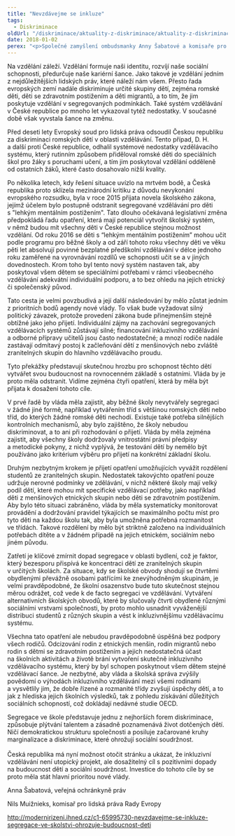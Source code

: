 ```yaml
---
title: "Nevzdávejme se inkluze"
tags:
  - Diskriminace
oldUrl: "/diskriminace/aktuality-z-diskriminace/aktuality-z-diskriminace-2018/nevzdavejme-se-inkluze/"
date: 2018-01-02
perex: "<p>Společné zamyšlení ombudsmanky Anny Šabatové a komisaře pro lidská práva Rady Evropy Nilse Muižniekse.</p>"
---
```


<!-- imported from the old website -->

<p>Na vzdělání záleží. Vzdělání formuje naši identitu, rozvíjí naše sociální schopnosti, předurčuje naše kariérní šance. Jako takové je vzdělání jedním z nejdůležitějších lidských práv, které náleží nám všem. Přesto řada evropských zemí nadále diskriminuje určité skupiny dětí, zejména romské děti, děti se zdravotním postižením a děti migrantů, a to tím, že jim poskytuje vzdělání v segregovaných podmínkách. Také systém vzdělávání v České republice po mnoho let vykazoval tytéž nedostatky. V současné době však vyvstala šance na změnu.</p> <p>Před deseti lety Evropský soud pro lidská práva odsoudil Českou republiku za diskriminaci romských dětí v oblasti vzdělávání. Tento případ, D. H. a další proti České republice, odhalil systémové nedostatky vzdělávacího systému, který rutinním způsobem přiděloval romské děti do speciálních škol pro žáky s poruchami učení, a tím jim poskytoval vzdělání odděleně od ostatních žáků, které často dosahovalo nižší kvality.</p> <p>Po několika letech, kdy řešení situace uvízlo na mrtvém bodě, a Česká republika proto sklízela mezinárodní kritiku z důvodu nevykonání evropského rozsudku, byla v roce 2015 přijata novela školského zákona, jejímž účelem bylo postupně odstranit segregované vzdělávání pro děti s &quot;lehkým mentálním postižením&quot;. Tato dlouho očekávaná legislativní změna předpokládá řadu opatření, která mají potenciál vytvořit školský systém, v němž budou mít všechny děti v České republice stejnou možnost vzdělání. Od roku 2016 se děti s “lehkým mentálním postižením” mohou učit podle programu pro běžné školy a od září tohoto roku všechny děti ve věku pěti let absolvují povinné bezplatné předškolní vzdělávání v délce jednoho roku zaměřené na vyrovnávání rozdílů ve schopnosti učit se a v jiných dovednostech. Krom toho byl tento nový systém nastaven tak, aby poskytoval všem dětem se speciálními potřebami v rámci všeobecného vzdělávání adekvátní individuální podporu, a to bez ohledu na jejich etnický či společenský původ.</p> <p>Tato cesta je velmi povzbudivá a její další následování by mělo zůstat jedním z prioritních bodů agendy nové vlády. To však bude vyžadovat silný politický závazek, protože provedení zákona bude přinejmenším stejně obtížné jako jeho přijetí. Individuální zájmy na zachování segregovaných vzdělávacích systémů zůstávají silné; financování inkluzivního vzdělávání a odborné přípravy učitelů jsou často nedostatečné; a mnozí rodiče nadále zastávají odmítavý postoj k začleňování dětí z menšinových nebo zvláště zranitelných skupin do hlavního vzdělávacího proudu.</p> <p>Tyto překážky představují skutečnou hrozbu pro schopnost těchto dětí vytvářet svou budoucnost na rovnocenném základě s ostatními. Vláda by je proto měla odstranit. Vidíme zejména čtyři opatření, která by měla být přijata k dosažení tohoto cíle.</p> <p>V prvé řadě by vláda měla zajistit, aby běžné školy nevytvářely segregaci v žádné jiné formě, například vytvářením tříd s většinou romských dětí nebo tříd, do kterých žádné romské děti nechodí. Existuje také potřeba silnějších kontrolních mechanismů, aby bylo zajištěno, že školy nebudou diskriminovat, a to ani při rozhodování o přijetí. Vláda by měla zejména zajistit, aby všechny školy dodržovaly vnitrostátní právní předpisy a metodické pokyny, z nichž vyplývá, že testování dětí by nemělo být používáno jako kritérium výběru pro přijetí na konkrétní základní školu.</p> <p>Druhým nezbytným krokem je přijetí opatření umožňujících vyvážit rozdělení studentů ze zranitelných skupin. Nedostatek takovýchto opatření pouze udržuje nerovné podmínky ve zdělávání, v nichž některé školy mají velký podíl dětí, které mohou mít specifické vzdělávací potřeby, jako například děti z menšinových etnických skupin nebo děti se zdravotním postižením. Aby bylo této situaci zabráněno, vláda by měla systematicky monitorovat provádění a dodržování pravidel týkajících se maximálního počtu míst pro tyto děti na každou školu tak, aby byla umožněna potřebná rozmanitost ve třídách. Takové rozdělení by mělo být striktně založeno na individuálních potřebách dítěte a v žádném případě na jejich etnickém, sociálním nebo jiném původu.</p> <p>Zatřetí je klíčové zmírnit dopad segregace v oblasti bydlení, což je faktor, který bezesporu přispívá ke koncentraci dětí ze zranitelných skupin v určitých školách. Za situace, kdy se školské obvody shodují se čtvrtěmi obydlenými převážně osobami patřícími ke znevýhodněným skupinám, je velmi pravděpodobné, že školní osazenstvo bude tuto skutečnost stejnou měrou odrážet, což vede k de facto segregaci ve vzdělávání. Vytváření alternativních školských obvodů, které by slučovaly čtvrti obydlené různými sociálními vrstvami společnosti, by proto mohlo usnadnit vyváženější distribuci studentů z různých skupin a vést k inkluzivnějšímu vzdělávacímu systému.</p> <p>Všechna tato opatření ale nebudou pravděpodobně úspěšná bez podpory všech rodičů. Odcizování rodin z etnických menšin, rodin migrantů nebo rodin s dětmi se zdravotním postižením a jejich nedostatečná účast na školních aktivitách a životě brání vytvoření skutečně inkluzivního vzdělávacího systému, který by byl schopen poskytnout všem dětem stejné vzdělávací šance. Je nezbytné, aby vláda a školská správa zvýšily povědomí o výhodách inkluzivního vzdělávání mezi všemi rodinami a vysvětlily jim, že dobře řízené a rozmanité třídy zvyšují úspěchy dětí, a to jak z hlediska jejich školních výsledků, tak z pohledu získávání důležitých sociálních schopností, což dokládají nedávné studie OECD.</p> <p>Segregace ve škole představuje jednu z nejhorších forem diskriminace, způsobuje plýtvání talentem a zásadně poznamenává život dotčených dětí. Ničí demokratickou strukturu společnosti a posiluje začarované kruhy marginalizace a diskriminace, které ohrožují sociální soudržnost.<br /> <br /> Česká republika má nyní možnost otočit stránku a ukázat, že inkluzivní vzdělávání není utopický projekt, ale dosažitelný cíl s pozitivními dopady na budoucnost dětí a sociální soudržnost. Investice do tohoto cíle by se proto měla stát hlavní prioritou nové vlády.</p> <p>Anna Šabatová, veřejná ochránkyně práv</p><p> Nils Muižnieks, komisař pro lidská práva Rady Evropy</p><p><a title="Otevření do nového okna" href="http://modernirizeni.ihned.cz/c1-65995730-nevzdavejme-se-inkluze-segregace-ve-skolstvi-ohrozuje-budoucnost-deti" target="_blank">http://modernirizeni.ihned.cz/c1-65995730-nevzdavejme-se-inkluze-segregace-ve-skolstvi-ohrozuje-budoucnost-deti</a> </p><p></p>
